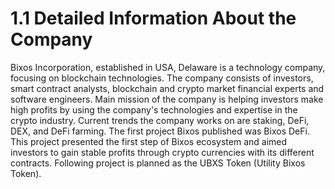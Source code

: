 # 1.1 Detailed Information About the Company

Bixos Incorporation, established in USA, Delaware is a technology company, focusing on blockchain technologies. The company consists of investors, smart contract analysts, blockchain and crypto market financial experts and software engineers. Main mission of the company is helping investors make high profits by using the company's technologies and expertise in the crypto industry. Current trends the company works on are staking, DeFi, DEX, and DeFi farming. The first project Bixos published was Bixos DeFi. This project presented the first step of Bixos ecosystem and aimed investors to gain stable profits through crypto currencies with its different contracts. Following project is planned as the UBXS Token (Utility Bixos Token).
